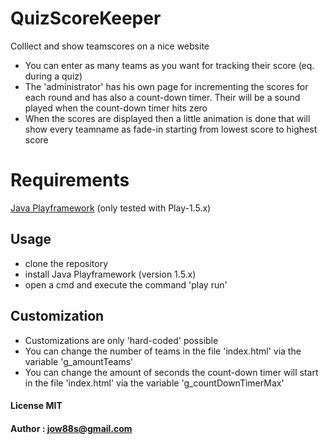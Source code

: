 # QuizScoreKeeper
Colllect and show teamscores on a nice website

- You can enter as many teams as you want for tracking their score (eq. during a quiz)
- The 'administrator' has his own page for incrementing the scores for each round and has also a count-down timer. Their will be a sound played when the count-down timer hits zero
- When the scores are displayed then a little animation is done that will show every teamname as fade-in starting from lowest score to highest score

# Requirements
[Java Playframework](https://downloads.typesafe.com/play/1.5.2/play-1.5.2.zip) (only tested with Play-1.5.x)



## Usage

- clone the repository
- install Java Playframework (version 1.5.x)
- open a cmd and execute the command 'play run'

## Customization
- Customizations are only 'hard-coded' possible
- You can change the number of teams in the file 'index.html' via the variable 'g_amountTeams'
- You can change the amount of seconds the count-down timer will start in the file 'index.html' via the variable 'g_countDownTimerMax'

#### License MIT

#### Author : jow88s@gmail.com

